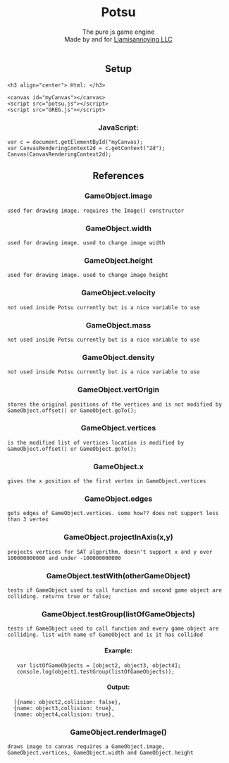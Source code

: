 <div align="center">
<h1>Potsu </h1>The pure js game engine<br>
Made by and for <a href="https://github.com/Liamisannoying-LLC" target="_top">Liamisannoying LLC</a>
<br>
<br>
</div> 

<h2 align="center">Setup</h2>

    <h3 align="center"> Html: </h3>
    
    <canvas id="myCanvas"></canvas>
    <script src="potsu.js"></script>
    <script src="GREG.js"></script>
    
<h3 align="center"> JavaScript: </h3>

    var c = document.getElementById("myCanvas);
    var CanvasRenderingContext2d = c.getContext("2d");
    Canvas(CanvasRenderingContext2d);

<h2 align="center">References</h2>

<h3 align="center">GameObject.image</h3>

    used for drawing image. requires the Image() constructor

<h3 align="center">GameObject.width</h3>

    used for drawing image. used to change image width

<h3 align="center">GameObject.height</h3>

    used for drawing image. used to change image height

<h3 align="center">GameObject.velocity</h3>

    not used inside Potsu currently but is a nice variable to use

<h3 align="center">GameObject.mass</h3>

    not used inside Potsu currently but is a nice variable to use

<h3 align="center">GameObject.density</h3>

    not used inside Potsu currently but is a nice variable to use

<h3 align="center">GameObject.vertOrigin</h3>

    stores the original positions of the vertices and is not modified by GameObject.offset() or GameObject.goTo();

<h3 align="center">GameObject.vertices</h3>

    is the modified list of vertices location is modified by GameObject.offset() or GameObject.goTo();

<h3 align="center">GameObject.x</h3>

    gives the x position of the first vertex in GameObject.vertices

<h3 align="center">GameObject.edges</h3>

    gets edges of GameObject.vertices. some how?? does not support less than 3 vertex

<h3 align="center">GameObject.projectInAxis(x,y)</h3>

    projects vertices for SAT algorithm. doesn't support x and y over 100000000000 and under -100000000000 

<h3 align="center">GameObject.testWith(otherGameObject)</h3>

    tests if GameObject used to call function and second game object are colliding. returns true or false;

<h3 align="center">GameObject.testGroup(listOfGameObjects)</h3>

    tests if GameObject used to call function and every game object are colliding. list with name of GameObject and is it has collided

<h4 align="center">Example:</h4>

       var listOfGameObjects = [object2, object3, object4];
       console.log(object1.testGroup(listOfGameObjects));
           
<h4 align="center">Output:</h4>
           
      [{name: object2,collision: false},
      {name: object3,collision: true},
      {name: object4,collision: true},

<h3 align="center">GameObject.renderImage()</h3>

    draws image to canvas requires a GameObject.image, GameObject.vertices, GameObject.width and GameObject.height
    